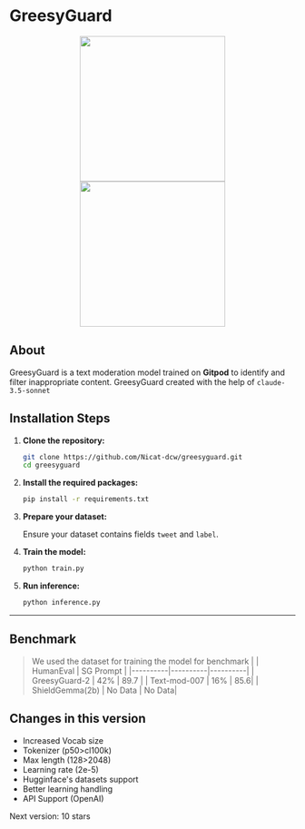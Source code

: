 

# GreesyGuard 

<div align="center">
  <a href="https://www.gitpod.io#gh-light-mode-only">
    <img src="https://github.com/gitpod-io/gitpod/assets/55068936/01a00b23-e1f5-4650-a629-89db8e300708" style="width: 256px;">
  </a>
  <a href="https://www.gitpod.io#gh-dark-mode-only">
    <img src="https://github.com/gitpod-io/gitpod/assets/55068936/ff437ec6-adda-4814-9e92-fff44cfd00ad" style="width: 256px;">
  </a>
</div>

## About

GreesyGuard is a text moderation model trained on **Gitpod** to identify and filter inappropriate content. GreesyGuard created with the help of `claude-3.5-sonnet`

## Installation Steps

1. **Clone the repository:**

    ```sh
    git clone https://github.com/Nicat-dcw/greesyguard.git
    cd greesyguard
    ```

2. **Install the required packages:**

    ```sh
    pip install -r requirements.txt
    ```

3. **Prepare your dataset:**

    Ensure your dataset contains fields `tweet` and `label`.

4. **Train the model:**

    ```sh
    python train.py
    ```

5. **Run inference:**

    ```sh
    python inference.py
    ```

---
## Benchmark
> We used the dataset for training the model for benchmark
| | HumanEval | SG Prompt |
|----------|----------|----------|
| GreesyGuard-2    | 42%    | 89.7 |
| Text-mod-007    | 16%   | 85.6|
| ShieldGemma(2b)   | No Data   | No Data|

## Changes in this version
- Increased Vocab size
- Tokenizer (p50>cl100k)
- Max length (128>2048)
- Learning rate (2e-5)
- Hugginface's datasets support
- Better learning handling
- API Support (OpenAI)

Next version: 10 stars

